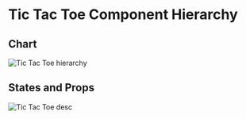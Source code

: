# Tic Tac Toe Component Hierarchy

## Chart
![Tic Tac Toe hierarchy](https://user-images.githubusercontent.com/74141334/209338349-ab613a91-2df4-41e9-97db-d0860ef64c5a.jpeg)


## States and Props

![Tic Tac Toe desc](https://user-images.githubusercontent.com/74141334/209338371-5aaecc83-16bd-4f63-b2cc-6ea6f79767c8.jpeg)
